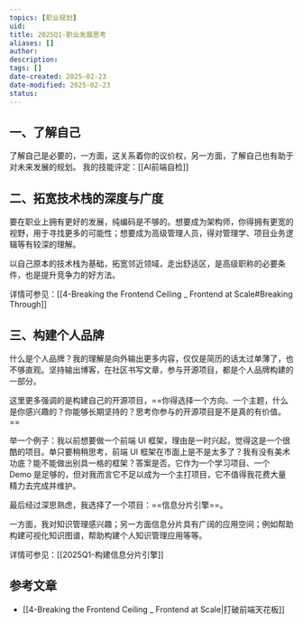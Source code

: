 ```yaml
---
topics: [职业规划]
uid: 
title: 2025Q1-职业发展思考
aliases: []
author: 
description: 
tags: []
date-created: 2025-02-23
date-modified: 2025-02-23
status: 
---
```


## 一、了解自己

了解自己是必要的，一方面，这关系着你的议价权，另一方面，了解自己也有助于对未来发展的规划。
我的技能评定：[[AI前端自检]]

## 二、拓宽技术栈的深度与广度

要在职业上拥有更好的发展，纯编码是不够的。想要成为架构师，你得拥有更宽的视野，用于寻找更多的可能性；想要成为高级管理人员，得对管理学、项目业务逻辑等有较深的理解。

以自己原本的技术栈为基础，拓宽邻近领域，走出舒适区，是高级职称的必要条件，也是提升竞争力的好方法。

详情可参见：[[4-Breaking the Frontend Ceiling _ Frontend at Scale#Breaking Through]]

## 三、构建个人品牌

什么是个人品牌？我的理解是向外输出更多内容，仅仅是简历的话太过单薄了，也不够直观。坚持输出博客，在社区书写文章，参与开源项目，都是个人品牌构建的一部分。

这里更多强调的是构建自己的开源项目，==你得选择一个方向、一个主题，什么是你感兴趣的？你能够长期坚持的？思考你参与的开源项目是不是真的有价值。==

举一个例子：我以前想要做一个前端 UI 框架，理由是一时兴起，觉得这是一个很酷的项目。单只要稍稍思考，前端 UI 框架在市面上是不是太多了？我有没有美术功底？能不能做出别具一格的框架？答案是否。它作为一个学习项目、一个 Demo 是足够的，但对我而言它不足以成为一个主打项目，它不值得我花费大量精力去完成并维护。

最后经过深思熟虑，我选择了一个项目：==信息分片引擎==。

一方面，我对知识管理感兴趣；另一方面信息分片具有广阔的应用空间；例如帮助构建可视化知识图谱，帮助构建个人知识管理应用等等。

详情可参见：[[2025Q1-构建信息分片引擎]]

## 参考文章

- [[4-Breaking the Frontend Ceiling _ Frontend at Scale|打破前端天花板]]
